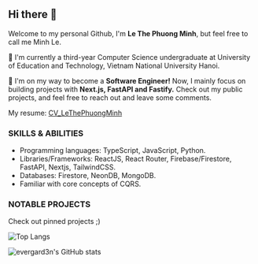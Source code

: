 ## Hi there 👋
Welcome to my personal Github, I'm **Le The Phuong Minh**, but feel free to call me Minh Le.

🔭 I'm currently a third-year Computer Science undergraduate at University of Education and Technology, Vietnam National University Hanoi.

🌱 I'm on my way to become a **Software Engineer!** Now, I mainly focus on building projects with **Next.js, FastAPI and Fastify.** Check out my public projects, and feel free to reach out and leave some comments. 

My resume: [CV_LeThePhuongMinh](https://docs.google.com/document/d/1qL7XR2Ji86rKIN8V508pW-BmIIeScKtdocUpDOF6zZE)

### SKILLS & ABILITIES

- Programming languages: TypeScript, JavaScript, Python.
- Libraries/Frameworks: ReactJS, React Router, Firebase/Firestore, FastAPI, Nextjs, TailwindCSS.
- Databases: Firestore, NeonDB, MongoDB. 
- Familiar with core concepts of CQRS.

### NOTABLE PROJECTS
Check out pinned projects ;)

![Top Langs](https://github-readme-stats.vercel.app/api/top-langs/?username=evergard3n&size_weight=0&count_weight=1&hide=python&layout=compact)

![evergard3n's GitHub stats](https://github-readme-stats.vercel.app/api?username=evergard3n&show_icons=true&theme=transparent&hide_rank=true)
<!--
**evergard3n/evergard3n** is a ✨ _special_ ✨ repository because its `README.md` (this file) appears on your GitHub profile.

Here are some ideas to get you started:

- 🔭 I’m currently working on ...
- 🌱 I’m currently learning ...
- 👯 I’m looking to collaborate on ...
- 🤔 I’m looking for help with ...
- 💬 Ask me about ...
- 📫 How to reach me: ...
- 😄 Pronouns: ...
- ⚡ Fun fact: ...
-->
